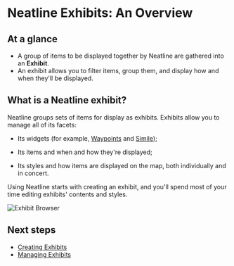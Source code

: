 # Neatline Exhibits: An Overview

## At a glance

  - A group of items to be displayed together by Neatline are gathered into an **Exhibit**.
  - An exhibit allows you to filter items, group them, and display how and when they'll be displayed.

## What is a Neatline exhibit?

Neatline groups sets of items for display as exhibits. Exhibits allow you to manage all of its facets:

- Its widgets (for example, [Waypoints](https://github.com/scholarslab/nl-widget-Waypoints) and [Simile](https://github.com/scholarslab/nl-widget-Simile));

- Its items and when and how they're displayed;

- Its styles and how items are displayed on the map, both individually and in concert.

Using Neatline starts with creating an exhibit, and you'll spend most of your time editing exhibits' contents and styles.

![Exhibit Browser](exhibits-overview.png)

## Next steps

- [Creating Exhibits](exhibits-creating.html)
- [Managing Exhibits](exhibits-managing.html)
